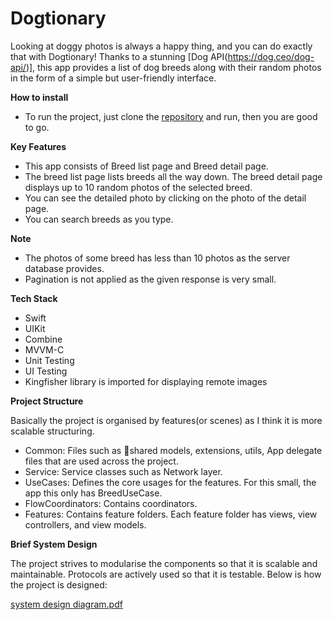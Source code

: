 # Dogtionary

Looking at doggy photos is always a happy thing, and you can do exactly that with Dogtionary! Thanks to a stunning [Dog API(https://dog.ceo/dog-api/)], this app provides a list of dog breeds along with their random photos in the form of a simple but user-friendly interface.

**How to install**

- To run the project, just clone the [repository](https://github.com/vanjang/Dogtionary.git) and run, then you are good to go.


**Key Features**

- This app consists of Breed list page and Breed detail page.
- The breed list page lists breeds all the way down. The breed detail page displays up to 10 random photos of the selected breed.
- You can see the detailed photo by clicking on the photo of the detail page.
- You can search breeds as you type.

**Note**

- The photos of some breed has less than 10 photos as the server database provides.
- Pagination is not applied as the given response is very small.


**Tech Stack**

- Swift
- UIKit
- Combine
- MVVM-C
- Unit Testing
- UI Testing
- Kingfisher library is imported for displaying remote images


**Project Structure**

Basically the project is organised by features(or scenes) as I think it is more scalable structuring.
- Common: Files such as shared models, extensions, utils, App delegate files that are used across the project.
- Service: Service classes such as Network layer.
- UseCases: Defines the core usages for the features. For this small, the app this only has BreedUseCase.
- FlowCoordinators: Contains coordinators.
- Features: Contains feature folders. Each feature folder has views, view controllers, and view models.


**Brief System Design**

The project strives to modularise the components so that it is scalable and maintainable. Protocols are actively used so that it is testable. Below is how the project is designed:

[system design diagram.pdf](https://github.com/vanjang/Dogtionary/files/14234382/system.design.diagram.pdf)


